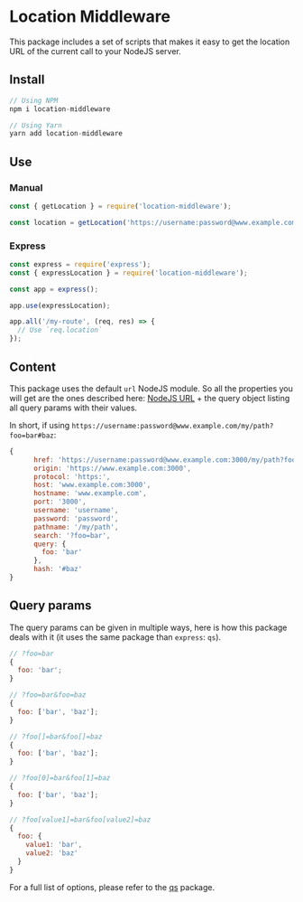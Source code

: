 # Location Middleware

This package includes a set of scripts that makes it easy to get the location URL of the current call to your NodeJS server.

## Install

```js
// Using NPM
npm i location-middleware

// Using Yarn
yarn add location-middleware
```

## Use

### Manual

```js
const { getLocation } = require('location-middleware');

const location = getLocation('https://username:password@www.example.com/my/path?foo=bar#baz');
```

### Express

```js
const express = require('express');
const { expressLocation } = require('location-middleware');

const app = express();

app.use(expressLocation);

app.all('/my-route', (req, res) => {
  // Use `req.location`
});
```

## Content

This package uses the default `url` NodeJS module. So all the properties you will get are the ones described here: [NodeJS URL](https://nodejs.org/api/url.html#url_class_url) + the query object listing all query params with their values.

In short, if using `https://username:password@www.example.com/my/path?foo=bar#baz`:

```js
{
      href: 'https://username:password@www.example.com:3000/my/path?foo=bar&foo=baz#baz',
      origin: 'https://www.example.com:3000',
      protocol: 'https:',
      host: 'www.example.com:3000',
      hostname: 'www.example.com',
      port: '3000',
      username: 'username',
      password: 'password',
      pathname: '/my/path',
      search: '?foo=bar',
      query: {
        foo: 'bar'
      },
      hash: '#baz'
}
```

## Query params

The query params can be given in multiple ways, here is how this package deals with it (it uses the same package than `express`: `qs`).

```js
// ?foo=bar
{
  foo: 'bar';
}
```

```js
// ?foo=bar&foo=baz
{
  foo: ['bar', 'baz'];
}
```

```js
// ?foo[]=bar&foo[]=baz
{
  foo: ['bar', 'baz'];
}
```

```js
// ?foo[0]=bar&foo[1]=baz
{
  foo: ['bar', 'baz'];
}
```

```js
// ?foo[value1]=bar&foo[value2]=baz
{
  foo: {
    value1: 'bar',
    value2: 'baz'
  }
}
```

For a full list of options, please refer to the [qs](https://www.npmjs.com/package/qs) package.
